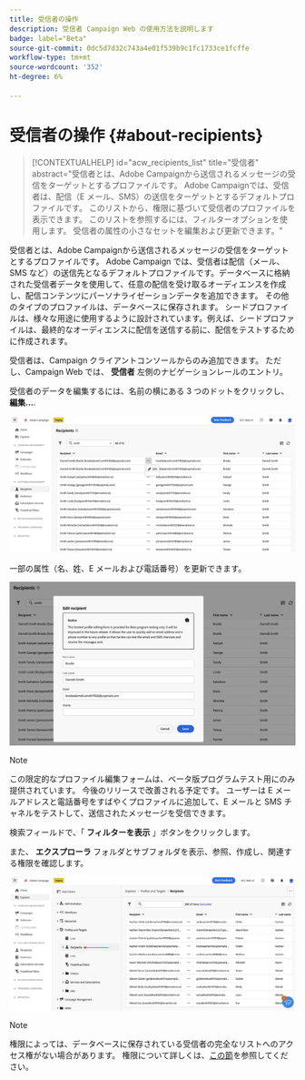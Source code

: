 ```yaml
---
title: 受信者の操作
description: 受信者 Campaign Web の使用方法を説明します
badge: label="Beta"
source-git-commit: 0dc5d7d32c743a4e01f539b9c1fc1733ce1fcffe
workflow-type: tm+mt
source-wordcount: '352'
ht-degree: 6%

---
```



# 受信者の操作 {#about-recipients}

>[!CONTEXTUALHELP]
>id="acw_recipients_list"
>title="受信者"
>abstract="受信者とは、Adobe Campaignから送信されるメッセージの受信をターゲットとするプロファイルです。 Adobe Campaignでは、受信者は、配信（E メール、SMS）の送信をターゲットとするデフォルトプロファイルです。 このリストから、権限に基づいて受信者のプロファイルを表示できます。 このリストを参照するには、フィルターオプションを使用します。 受信者の属性の小さなセットを編集および更新できます。"

受信者とは、Adobe Campaignから送信されるメッセージの受信をターゲットとするプロファイルです。 Adobe Campaign では、受信者は配信（メール、SMS など）の送信先となるデフォルトプロファイルです。データベースに格納された受信者データを使用して、任意の配信を受け取るオーディエンスを作成し、配信コンテンツにパーソナライゼーションデータを追加できます。 その他のタイプのプロファイルは、データベースに保存されます。 シードプロファイルは、様々な用途に使用するように設計されています。例えば、シードプロファイルは、最終的なオーディエンスに配信を送信する前に、配信をテストするために作成されます。

受信者は、Campaign クライアントコンソールからのみ追加できます。 ただし、Campaign Web では、 **受信者** 左側のナビゲーションレールのエントリ。

受信者のデータを編集するには、名前の横にある 3 つのドットをクリックし、 **編集…**.

![受信者プロファイルの編集](assets/recipient-edit.png)

一部の属性（名、姓、E メールおよび電話番号）を更新できます。

![受信者プロファイルの更新](assets/recipient-update.png)

>[!NOTE]
>
>この限定的なプロファイル編集フォームは、ベータ版プログラムテスト用にのみ提供されています。 今後のリリースで改善される予定です。 ユーザーは E メールアドレスと電話番号をすばやくプロファイルに追加して、E メールと SMS チャネルをテストして、送信されたメッセージを受信できます。

検索フィールドで、「 **フィルターを表示** 」ボタンをクリックします。

また、 **エクスプローラ** フォルダとサブフォルダを表示、参照、作成し、関連する権限を確認します。

![エクスプローラービューからの受信者リスト](assets/recipients-from-explorer.png)

>[!NOTE]
>
>権限によっては、データベースに保存されている受信者の完全なリストへのアクセス権がない場合があります。 権限について詳しくは、[この節](../get-started/permissions.md)を参照してください。

